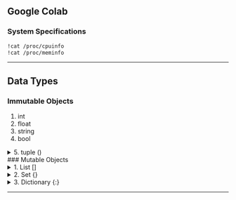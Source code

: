 
## Google Colab
### System Specifications
```sh
!cat /proc/cpuinfo
!cat /proc/meminfo
```

<hr> 

## Data Types
### Immutable Objects
1. int
2. float
3. string
4. bool
<details>
<summary>5. tuple ()</summary>
  
* can have multiple data types
* cannot add elements to tuple
* can print elements using their index
</details>
### Mutable Objects
<details>
<summary>1. List []</summary>
  
* can have multiple data types
* can add elements to list
* can print elements using their index
</details>
<details>
<summary>2. Set {}</summary>
  
* does not allow duplicate values
* can add elements to set
* cannot print elements using their index
</details>
<details>
<summary>3. Dictionary {:}</summary>
  
* does not allow duplicate values
* can add elements to dictionary
* can print elements using their keys
</details>

<hr>

